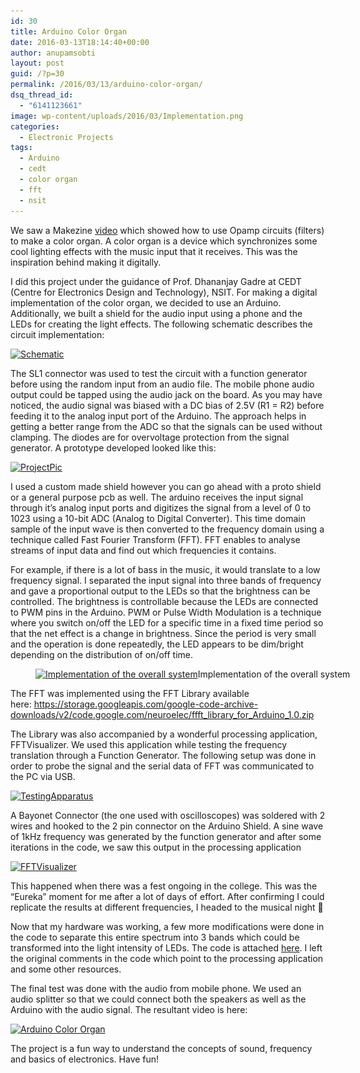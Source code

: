 ```yaml
---
id: 30
title: Arduino Color Organ
date: 2016-03-13T18:14:40+00:00
author: anupamsobti
layout: post
guid: /?p=30
permalink: /2016/03/13/arduino-color-organ/
dsq_thread_id:
  - "6141123661"
image: wp-content/uploads/2016/03/Implementation.png
categories:
  - Electronic Projects
tags:
  - Arduino
  - cedt
  - color organ
  - fft
  - nsit
---
```

We saw a Makezine <a href="http://makezine.com/2013/05/16/use-op-amps-to-make-a-led-color-organ/" target="_blank">video</a> which showed how to use Opamp circuits (filters) to make a color organ. A color organ is a device which synchronizes some cool lighting effects with the music input that it receives. This was the inspiration behind making it digitally.

I did this project under the guidance of Prof. Dhananjay Gadre at CEDT (Centre for Electronics Design and Technology), NSIT. For making a digital implementation of the color organ, we decided to use an Arduino. Additionally, we built a shield for the audio input using a phone and the LEDs for creating the light effects. The following schematic describes the circuit implementation:

<a href="/2016/03/13/arduino-color-organ/schematic/" rel="attachment wp-att-200"><img class="alignnone wp-image-200 size-full" src="/wp-content/uploads/2016/03/Schematic.png" alt="Schematic" width="1048" height="473" srcset="/wp-content/uploads/2016/03/Schematic.png 1048w, /wp-content/uploads/2016/03/Schematic-300x135.png 300w, /wp-content/uploads/2016/03/Schematic-768x347.png 768w, /wp-content/uploads/2016/03/Schematic-1024x462.png 1024w, /wp-content/uploads/2016/03/Schematic-700x316.png 700w" sizes="(max-width: 1048px) 100vw, 1048px" /></a>

The SL1 connector was used to test the circuit with a function generator before using the random input from an audio file. The mobile phone audio output could be tapped using the audio jack on the board. As you may have noticed, the audio signal was biased with a DC bias of 2.5V (R1 = R2) before feeding it to the analog input port of the Arduino. The approach helps in getting a better range from the ADC so that the signals can be used without clamping. The diodes are for overvoltage protection from the signal generator. A prototype developed looked like this:

<a href="/2016/03/13/arduino-color-organ/projectpic/" rel="attachment wp-att-201"><img class="alignnone wp-image-201 size-full" src="/wp-content/uploads/2016/03/ProjectPic.png" alt="ProjectPic" width="511" height="348" srcset="/wp-content/uploads/2016/03/ProjectPic.png 511w, /wp-content/uploads/2016/03/ProjectPic-300x204.png 300w" sizes="(max-width: 511px) 100vw, 511px" /></a>

I used a custom made shield however you can go ahead with a proto shield or a general purpose pcb as well. The arduino receives the input signal through it&#8217;s analog input ports and digitizes the signal from a level of 0 to 1023 using a 10-bit ADC (Analog to Digital Converter). This time domain sample of the input wave is then converted to the frequency domain using a technique called Fast Fourier Transform (FFT). FFT enables to analyse streams of input data and find out which frequencies it contains.

For example, if there is a lot of bass in the music, it would translate to a low frequency signal. I separated the input signal into three bands of frequency and gave a proportional output to the LEDs so that the brightness can be controlled. The brightness is controllable because the LEDs are connected to PWM pins in the Arduino. PWM or Pulse Width Modulation is a technique where you switch on/off the LED for a specific time in a fixed time period so that the net effect is a change in brightness. Since the period is very small and the operation is done repeatedly, the LED appears to be dim/bright depending on the distribution of on/off time.<figure id="attachment_202" style="width: 575px" class="wp-caption alignnone">

<a href="/2016/03/13/arduino-color-organ/implementation/" rel="attachment wp-att-202"><img class="wp-image-202 size-full" src="/wp-content/uploads/2016/03/Implementation.png" alt="Implementation of the overall system" width="575" height="262" srcset="/wp-content/uploads/2016/03/Implementation.png 575w, /wp-content/uploads/2016/03/Implementation-300x137.png 300w" sizes="(max-width: 575px) 100vw, 575px" /></a>Implementation of the overall system</figure> 

The FFT was implemented using the FFT Library available here: https://storage.googleapis.com/google-code-archive-downloads/v2/code.google.com/neuroelec/ffft_library_for_Arduino_1.0.zip

The Library was also accompanied by a wonderful processing application, FFTVisualizer. We used this application while testing the frequency translation through a Function Generator. The following setup was done in order to probe the signal and the serial data of FFT was communicated to the PC via USB.

<a href="/2016/03/13/arduino-color-organ/testingapparatus/" rel="attachment wp-att-203"><img class="alignnone wp-image-203 size-full" src="/wp-content/uploads/2016/03/TestingApparatus.png" alt="TestingApparatus" width="661" height="497" srcset="/wp-content/uploads/2016/03/TestingApparatus.png 661w, /wp-content/uploads/2016/03/TestingApparatus-300x226.png 300w, /wp-content/uploads/2016/03/TestingApparatus-465x350.png 465w" sizes="(max-width: 661px) 100vw, 661px" /></a>

A Bayonet Connector (the one used with oscilloscopes) was soldered with 2 wires and hooked to the 2 pin connector on the Arduino Shield. A sine wave of 1kHz frequency was generated by the function generator and after some iterations in the code, we saw this output in the processing application

<a href="/2016/03/13/arduino-color-organ/fftvisualizer/" rel="attachment wp-att-204"><img class="alignnone wp-image-204 size-full" src="/wp-content/uploads/2016/03/FFTVisualizer.png" alt="FFTVisualizer" width="785" height="596" srcset="/wp-content/uploads/2016/03/FFTVisualizer.png 785w, /wp-content/uploads/2016/03/FFTVisualizer-300x228.png 300w, /wp-content/uploads/2016/03/FFTVisualizer-768x583.png 768w, /wp-content/uploads/2016/03/FFTVisualizer-461x350.png 461w" sizes="(max-width: 785px) 100vw, 785px" /></a>

This happened when there was a fest ongoing in the college. This was the &#8220;Eureka&#8221; moment for me after a lot of days of effort. After confirming I could replicate the results at different frequencies, I headed to the musical night 🙂

Now that my hardware was working, a few more modifications were done in the code to separate this entire spectrum into 3 bands which could be transformed into the light intensity of LEDs. The code is attached <a href="http://anupamsobti.github.io/miscProjectFiles/ColorOrganCode.ino" target="_blank">here</a>. I left the original comments in the code which point to the processing application and some other resources.

The final test was done with the audio from mobile phone. We used an audio splitter so that we could connect both the speakers as well as the Arduino with the audio signal. The resultant video is here:

[![Arduino Color Organ](http://img.youtube.com/vi/iIjmjBj5BFQ/0.jpg)](https://www.youtube.com/watch?v=iIjmjBj5BFQ)

The project is a fun way to understand the concepts of sound, frequency and basics of electronics. Have fun!
